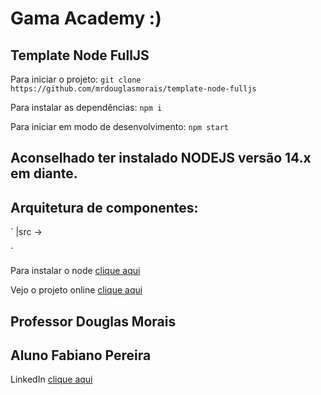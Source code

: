 # Gama Academy :)
## Template Node FullJS

Para iniciar o projeto:
`git clone https://github.com/mrdouglasmorais/template-node-fulljs`

Para instalar as dependências:
`npm i`

Para iniciar em modo de desenvolvimento:
`npm start`

## Aconselhado ter instalado NODEJS versão 14.x em diante.

## Arquitetura de componentes:

`
|src -> 

`

Para instalar o node [clique aqui](https://nodejs.org/en/)

Vejo o projeto online [clique aqui](https://template-node-fulljs-zeta.vercel.app/)

## Professor Douglas Morais

## Aluno Fabiano Pereira 
LinkedIn [clique aqui](https://www.linkedin.com/in/ifabianoi/)